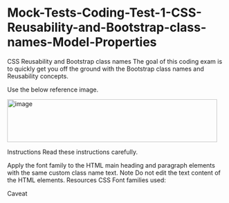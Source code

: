 # Mock-Tests-Coding-Test-1-CSS-Reusability-and-Bootstrap-class-names-Model-Properties

CSS Reusability and Bootstrap class names
The goal of this coding exam is to quickly get you off the ground with the Bootstrap class names and Reusability concepts.

Use the below reference image.

<img width="485" height="99" alt="image" src="https://github.com/user-attachments/assets/13ef0742-f2d1-426a-8d10-8a68a733fa59" />

Instructions
Read these instructions carefully.

Apply the font family to the HTML main heading and paragraph elements with the same custom class name text.
Note
Do not edit the text content of the HTML elements.
Resources
CSS Font families used:

Caveat
